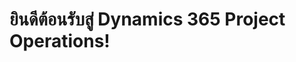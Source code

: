 # <a name="welcome-to-dynamics-365-project-operations"></a>ยินดีต้อนรับสู่ Dynamics 365 Project Operations!